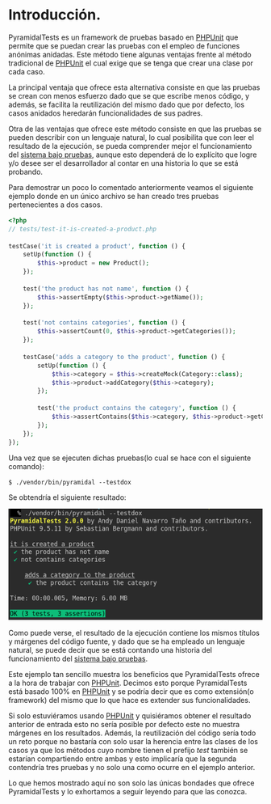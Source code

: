 
# Introducción.

PyramidalTests es un framework de pruebas basado en [PHPUnit][PHPUnit] que permite que se puedan crear las pruebas con el empleo de funciones anónimas anidadas. Este método tiene algunas ventajas frente al método tradicional de [PHPUnit][PHPUnit] el cual exige que se tenga que crear una clase por cada caso.

La principal ventaja que ofrece esta alternativa consiste en que las pruebas se crean con menos esfuerzo dado que se que escribe menos código, y además, se facilita la reutilización del mismo dado que por defecto, los casos anidados heredarán funcionalidades de sus padres.

Otra de las ventajas que ofrece este método consiste en que las pruebas se pueden describir con un lenguaje natural, lo cual posibilita que con leer el resultado de la ejecución, se pueda comprender mejor el funcionamiento del [sistema bajo pruebas][SUT], aunque esto dependerá de lo explícito que logre y/o desee ser el desarrollador al contar en una historia lo que se está probando.

Para demostrar un poco lo comentado anteriormente veamos el siguiente ejemplo donde en un único archivo se han creado tres pruebas pertenecientes a dos casos.

```php
<?php
// tests/test-it-is-created-a-product.php

testCase('it is created a product', function () {
    setUp(function () {
        $this->product = new Product();
    });

    test('the product has not name', function () {
        $this->assertEmpty($this->product->getName());
    });

    test('not contains categories', function () {
        $this->assertCount(0, $this->product->getCategories());
    });

    testCase('adds a category to the product', function () {
        setUp(function () {
            $this->category = $this->createMock(Category::class);
            $this->product->addCategory($this->category);
        });

        test('the product contains the category', function () {
            $this->assertContains($this->category, $this->product->getCategories());
        });
    });
});
```

Una vez que se ejecuten dichas pruebas(lo cual se hace con el siguiente comando):

    $ ./vendor/bin/pyramidal --testdox

Se obtendría el siguiente resultado:

![](result.png)

Como puede verse, el resultado de la ejecución contiene los mismos títulos y márgenes del código fuente, y dado que se ha empleado un lenguaje natural, se puede decir que se está contando una historia del funcionamiento del [sistema bajo pruebas][SUT].

Este ejemplo tan sencillo muestra los beneficios que PyramidalTests ofrece a la hora de trabajar con [PHPUnit][PHPUnit]. Decimos esto porque PyramidalTests está basado 100% en [PHPUnit][PHPUnit] y se podría decir que es como extensión(o framework) del mismo que lo que hace es extender sus funcionalidades.

Si solo estuviéramos usando [PHPUnit][PHPUnit] y quisiéramos obtener el resultado anterior de entrada esto no sería posible por defecto este no muestra márgenes en los resultados. Además, la reutilización del código sería todo un reto porque no bastaría con solo usar la herencia entre las clases de los casos ya que los métodos cuyo nombre tienen el prefijo *test* también se estarían compartiendo entre ambas y esto implicaría que la segunda contendría tres pruebas y no solo una como ocurre en el ejemplo anterior.

Lo que hemos mostrado aquí no son solo las únicas bondades que ofrece PyramidalTests y lo exhortamos a seguir leyendo para que las conozca.

[PHPUnit]: https://phpunit.de/
[SUT]: https://en.wikipedia.org/wiki/System_under_test